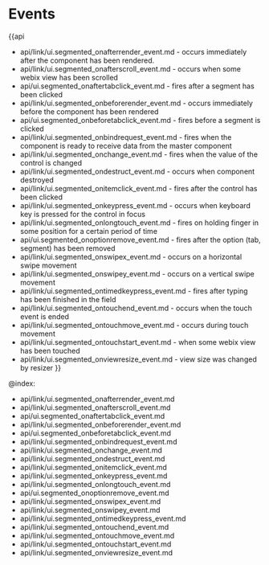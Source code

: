 Events
=======

{{api
- api/link/ui.segmented_onafterrender_event.md - occurs immediately after the component has been rendered.
- api/link/ui.segmented_onafterscroll_event.md - occurs when some webix view has been scrolled
- api/ui.segmented_onaftertabclick_event.md - fires after a segment has been clicked
- api/link/ui.segmented_onbeforerender_event.md - occurs immediately before the component has been rendered
- api/ui.segmented_onbeforetabclick_event.md - fires before a segment is clicked
- api/link/ui.segmented_onbindrequest_event.md - fires when the component is ready to receive data from the master component
- api/link/ui.segmented_onchange_event.md - fires when the value of the control is changed
- api/link/ui.segmented_ondestruct_event.md - occurs when component destroyed
- api/link/ui.segmented_onitemclick_event.md - fires after the control has been clicked
- api/link/ui.segmented_onkeypress_event.md - occurs when keyboard key is pressed for the control in focus
- api/link/ui.segmented_onlongtouch_event.md - fires on holding finger in some position for a certain period of time
- api/ui.segmented_onoptionremove_event.md - fires after the option (tab, segment) has been removed
- api/link/ui.segmented_onswipex_event.md - occurs on a horizontal swipe movement
- api/link/ui.segmented_onswipey_event.md - occurs on a vertical swipe movement
- api/link/ui.segmented_ontimedkeypress_event.md - fires after typing has been finished in the field
- api/link/ui.segmented_ontouchend_event.md - occurs when the touch event is ended
- api/link/ui.segmented_ontouchmove_event.md - occurs during touch movement
- api/link/ui.segmented_ontouchstart_event.md - when some webix view has been touched
- api/link/ui.segmented_onviewresize_event.md - view size was changed by resizer
}}

@index:
- api/link/ui.segmented_onafterrender_event.md
- api/link/ui.segmented_onafterscroll_event.md
- api/ui.segmented_onaftertabclick_event.md
- api/link/ui.segmented_onbeforerender_event.md
- api/ui.segmented_onbeforetabclick_event.md
- api/link/ui.segmented_onbindrequest_event.md
- api/link/ui.segmented_onchange_event.md
- api/link/ui.segmented_ondestruct_event.md
- api/link/ui.segmented_onitemclick_event.md
- api/link/ui.segmented_onkeypress_event.md
- api/link/ui.segmented_onlongtouch_event.md
- api/ui.segmented_onoptionremove_event.md
- api/link/ui.segmented_onswipex_event.md
- api/link/ui.segmented_onswipey_event.md
- api/link/ui.segmented_ontimedkeypress_event.md
- api/link/ui.segmented_ontouchend_event.md
- api/link/ui.segmented_ontouchmove_event.md
- api/link/ui.segmented_ontouchstart_event.md
- api/link/ui.segmented_onviewresize_event.md


